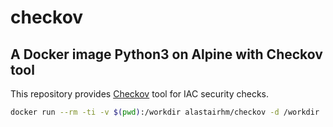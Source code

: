 # checkov

## A Docker image Python3 on Alpine with Checkov tool

This repository provides [Checkov](https://www.checkov.io/) tool for IAC security checks.


```bash
docker run --rm -ti -v $(pwd):/workdir alastairhm/checkov -d /workdir
```

